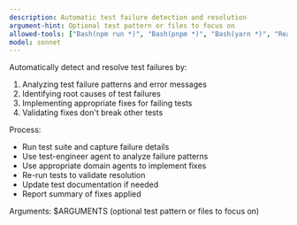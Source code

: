 ```yaml
---
description: Automatic test failure detection and resolution
argument-hint: Optional test pattern or files to focus on
allowed-tools: ["Bash(npm run *)", "Bash(pnpm *)", "Bash(yarn *)", "Read", "Edit", "MultiEdit", "Grep", "Glob", "TodoWrite", "Task"]
model: sonnet
---
```


Automatically detect and resolve test failures by:
1. Analyzing test failure patterns and error messages
2. Identifying root causes of test failures
3. Implementing appropriate fixes for failing tests
4. Validating fixes don't break other tests

Process:
- Run test suite and capture failure details
- Use test-engineer agent to analyze failure patterns
- Use appropriate domain agents to implement fixes
- Re-run tests to validate resolution
- Update test documentation if needed
- Report summary of fixes applied

Arguments: $ARGUMENTS (optional test pattern or files to focus on)
